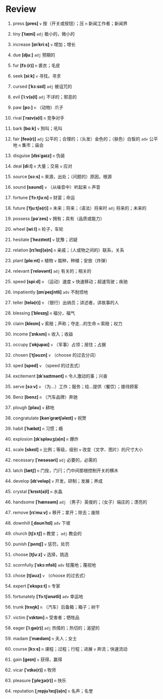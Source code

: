 # Review
1. press **[pres]** `v` 按（开关或按钮）；压 `n` 新闻工作者；新闻界

2. tiny **[ˈtaɪni]** `adj` 极小的，微小的

3. increase **[ɪnˈkriːs]** `v` 增加；增长

4. due **[djuː]** `adj` 预期的

5. fur **[fɜː(r)]** `n` 裘衣；毛皮

6. seek **[siːk]** `v` 寻找，寻求

7. cursed **[ˈkɜːsɪd]** `adj` 被诅咒的

8. evil **[ˈiːv(ə)l]** `adj` 不详的；邪恶的

9. paw **[pɔː]** `n` （动物）爪子

10. rival **[ˈraɪv(ə)l]** `n` 竞争对手

11. bark **[bɑːk]** `v` 狗叫；吼叫

12. fair **[feə(r)]** `adj` 公平的；合理的；（头发）金色的；（肤色）白皙的 `adv` 公平地 `n` 集市；庙会

13. disguise **[dɪsˈɡaɪz]** `n` 伪装

14. deal **[diːl]** `n` 大量；交易 `v` 应对

15. source **[sɔːs]** `n` 来源，出处；（问题的）原因，根源

16. sound **[saʊnd]** `v` （从噪音中）听起来 `n` 声音

17. fortune **[ˈfɔːtʃuːn]** `n` 财富；命运

18. future **[ˈfjuːtʃə(r)]** `n` 未来；将来；（语法）将来时 `adj` 将来的；未来的

19. possess **[pəˈzes]** `v` 拥有；具有（品质或能力）

20. wheel **[wiːl]** `n` 轮子，车轮

21. hesitate **[ˈhezɪteɪt]** `v` 犹豫；迟疑

22. relation **[rɪˈleɪʃ(ə)n]** `n` 亲戚；（人或物之间的）联系，关系

23. plant **[plɑːnt]** `n` 植物 `v` 栽种，种植；安放（炸弹）

24. relevant **[ˈreləvənt]** `adj` 有关的；相关的

25. speed **[spiːd]** `n` （运动）速度 `v` 快速移动；超速驾驶；疾驰

26. impatiently **[ɪmˈpeɪʃntli]** `adv` 不耐烦地

27. teller **[telə(r)]** `n` （银行）出纳员；讲述者，讲故事的人

28. blessing **[ˈblesɪŋ]** `n` 福分，福气

29. claim **[kleɪm]** `v` 索赔；声称；夺走...的生命 `n` 索赔；权力

30. income **[ˈɪnkʌm]** `n` 收入；收益

31. occupy **[ˈɒkjupaɪ]** `v` （军事）占领；居住；占据

32. chosen **[ˈtʃəʊzn]** `v` （choose 的过去分词）

33. sped **[sped]** `v` （speed 的过去式）

34. excitement **[ɪkˈsaɪtmənt]** `n` 令人激动的事；兴奋

35. serve **[sɜːv]** `v` （为...）工作；服务；给...提供（餐饮）；接待顾客

36. Benz **[benz]** `n` （汽车品牌）奔驰

37. plough **[plaʊ]** `v` 耕地

38. congratulate **[kənˈɡrætʃəleɪt]** `v` 祝贺

39. habit **[ˈhæbɪt]** `n` 习惯；瘾

40. explosion **[ɪkˈspləʊʒ(ə)n]** `n` 爆炸

41. scale **[skeɪl]** `n` 比例；等级，级别 `v` 改变（文字、图片）的尺寸大小

42. necessary **[ˈnesəsəri]** `adj` 必要的，必需的

43. latch **[lætʃ]** `n` 门拴，门闩；门中间那根控制开关的横木

44. develop **[dɪˈveləp]** `v` 开发，研制；发展；养成

45. crystal **[ˈkrɪst(ə)l]** `n` 水晶

46. handsome **[ˈhænsəm]** `adj` （男子）英俊的；（女子）端庄的；漂亮的

47. remove **[rɪˈmuːv]** `v` 移开；拿开；除去；废除

48. downhill **[ˌdaʊnˈhɪl]** `adv` 下坡

49. church **[tʃɜːtʃ]** `n` 教堂； `adj` 教会的

50. punish **[ˈpʌnɪʃ]** `v` 惩罚，处罚

51. choose **[tʃuːz]** `v` 选择，挑选

52. scornfully **[ˈskɔːnfəli]** `adv` 轻蔑地；蔑视地

53. chose **[tʃəʊz]** `v` （choose 的过去式）

54. expert **[ˈekspɜːt]** `n` 专家

55. fortunately **[ˈfɔːtʃənətli]** `adv` 幸运地

56. trunk **[trʌŋk]** `n` （汽车）后备箱；箱子；树干

57. victim **[ˈvɪktɪm]** `n` 受害者；牺牲品

58. eager **[ˈiːɡə(r)]** `adj` 热情的；热切的；渴望的

59. madam **[ˈmædəm]** `n` 夫人；女士

60. course **[kɔːs]** `n` 课程；过程；行程；进展 `v` 奔流；快速流动

61. gain **[ɡeɪn]** `v` 获得，赢得

62. vicar **[ˈvɪkə(r)]** `n` 牧师

63. pleasure **[ˈpleʒə(r)]** `n` 快乐

64. reputation **[ˌrepjuˈteɪʃ(ə)n]** `n` 名声；名誉

